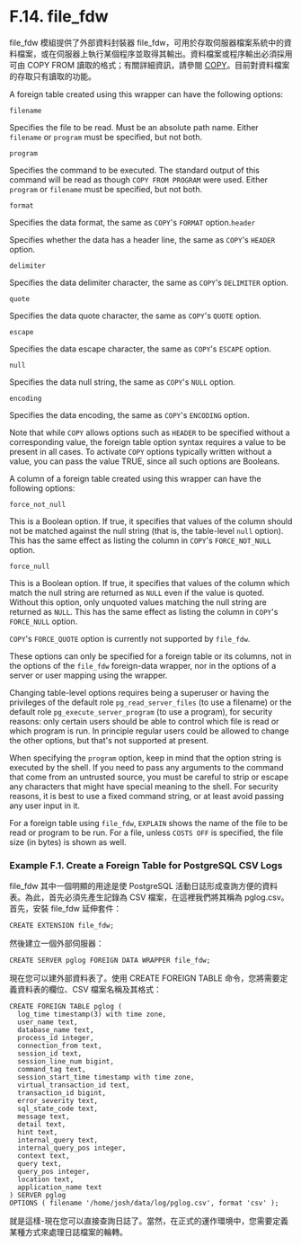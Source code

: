 # F.14. file\_fdw

file\_fdw 模組提供了外部資料封裝器 file\_fdw，可用於存取伺服器檔案系統中的資料檔案，或在伺服器上執行某個程序並取得其輸出。資料檔案或程序輸出必須採用可由 COPY FROM 讀取的格式；有關詳細資訊，請參閱 [COPY](../../reference/sql-commands/copy.md)。目前對資料檔案的存取只有讀取的功能。

A foreign table created using this wrapper can have the following options:

`filename`

Specifies the file to be read. Must be an absolute path name. Either `filename` or `program` must be specified, but not both.

`program`

Specifies the command to be executed. The standard output of this command will be read as though `COPY FROM PROGRAM` were used. Either `program` or `filename` must be specified, but not both.

`format`

Specifies the data format, the same as `COPY`'s `FORMAT` option.`header`

Specifies whether the data has a header line, the same as `COPY`'s `HEADER` option.

`delimiter`

Specifies the data delimiter character, the same as `COPY`'s `DELIMITER` option.

`quote`

Specifies the data quote character, the same as `COPY`'s `QUOTE` option.

`escape`

Specifies the data escape character, the same as `COPY`'s `ESCAPE` option.

`null`

Specifies the data null string, the same as `COPY`'s `NULL` option.

`encoding`

Specifies the data encoding, the same as `COPY`'s `ENCODING` option.

Note that while `COPY` allows options such as `HEADER` to be specified without a corresponding value, the foreign table option syntax requires a value to be present in all cases. To activate `COPY` options typically written without a value, you can pass the value TRUE, since all such options are Booleans.

A column of a foreign table created using this wrapper can have the following options:

`force_not_null`

This is a Boolean option. If true, it specifies that values of the column should not be matched against the null string (that is, the table-level `null` option). This has the same effect as listing the column in `COPY`'s `FORCE_NOT_NULL` option.

`force_null`

This is a Boolean option. If true, it specifies that values of the column which match the null string are returned as `NULL` even if the value is quoted. Without this option, only unquoted values matching the null string are returned as `NULL`. This has the same effect as listing the column in `COPY`'s `FORCE_NULL` option.

`COPY`'s `FORCE_QUOTE` option is currently not supported by `file_fdw`.

These options can only be specified for a foreign table or its columns, not in the options of the `file_fdw` foreign-data wrapper, nor in the options of a server or user mapping using the wrapper.

Changing table-level options requires being a superuser or having the privileges of the default role `pg_read_server_files` (to use a filename) or the default role `pg_execute_server_program` (to use a program), for security reasons: only certain users should be able to control which file is read or which program is run. In principle regular users could be allowed to change the other options, but that's not supported at present.

When specifying the `program` option, keep in mind that the option string is executed by the shell. If you need to pass any arguments to the command that come from an untrusted source, you must be careful to strip or escape any characters that might have special meaning to the shell. For security reasons, it is best to use a fixed command string, or at least avoid passing any user input in it.

For a foreign table using `file_fdw`, `EXPLAIN` shows the name of the file to be read or program to be run. For a file, unless `COSTS OFF` is specified, the file size (in bytes) is shown as well.

### **Example F.1. Create a Foreign Table for PostgreSQL CSV Logs**

file\_fdw 其中一個明顯的用途是使 PostgreSQL 活動日誌形成查詢方便的資料表。為此，首先必須先產生記錄為 CSV 檔案，在這裡我們將其稱為 pglog.csv。首先，安裝 file\_fdw 延伸套件：

```
CREATE EXTENSION file_fdw;
```

然後建立一個外部伺服器：

```
CREATE SERVER pglog FOREIGN DATA WRAPPER file_fdw;
```

現在您可以建外部資料表了。使用 CREATE FOREIGN TABLE 命令，您將需要定義資料表的欄位、CSV 檔案名稱及其格式：

```
CREATE FOREIGN TABLE pglog (
  log_time timestamp(3) with time zone,
  user_name text,
  database_name text,
  process_id integer,
  connection_from text,
  session_id text,
  session_line_num bigint,
  command_tag text,
  session_start_time timestamp with time zone,
  virtual_transaction_id text,
  transaction_id bigint,
  error_severity text,
  sql_state_code text,
  message text,
  detail text,
  hint text,
  internal_query text,
  internal_query_pos integer,
  context text,
  query text,
  query_pos integer,
  location text,
  application_name text
) SERVER pglog
OPTIONS ( filename '/home/josh/data/log/pglog.csv', format 'csv' );
```

就是這樣-現在您可以直接查詢日誌了。當然，在正式的運作環境中，您需要定義某種方式來處理日誌檔案的輪轉。
